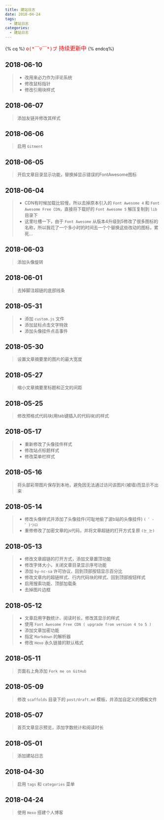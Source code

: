 ```yaml
---
title: 建站日志
date: 2018-04-24
tags:
  - 建站日志
categories:
  - 建站日志
---
```

{% cq %}
<font color="red" size="4px">`o(*￣▽￣*)ブ` 持续更新中 </font><i class="fas fa-sync fa-spin"></i>
{% endcq%}

## 2018-06-10

> * 改用来必力作为评论系统
> * 修改鼠标指针
> * 修改引用块样式

## 2018-06-07

> 添加友链并修改其样式

## 2018-06-06

> 启用 `Gitment`

## 2018-06-05

> 开启文章目录显示功能，替换掉显示错误的FontAwesome图标

## 2018-06-04

> * CDN有时候加载比较慢，所以去掉原本引入的 `Font Awesome 4` 和 `Font Awesome Free CDN`，直接将下载好的 `Font Awesome 5` 解压复制到 `lib` 目录下
> * 这里吐槽一下，由于 `Font Awesome` 从版本4升级到5修改了很多图标的名称，所以我花了一个多小时的时间去一个个替换这些改动的图标，累死...

## 2018-06-03

> 添加头像旋转

## 2018-06-01

> 去掉脚注超链的底部线条

## 2018-05-31

> * 添加 `custom.js` 文件
> * 添加鼠标点击文字特效
> * 添加头像挂件点击事件

## 2018-05-30

> 设置文章摘要里的图片的最大宽度

## 2018-05-27

> 缩小文章摘要里标题和正文的间距

## 2018-05-25

> 修改预格式代码块(用tab键插入的代码块)的样式

## 2018-05-17

> * 重新修改了头像挂件样式
> * 修改站点标题样式
> * 修改菜单栏样式

## 2018-05-16

> 将头部彩带图片保存到本地，避免因无法通过访问该图片(被墙)而显示不出来

## 2018-05-14

> * 修改头像样式并添加了头像挂件(可耻地偷了波b站的头像挂件) `( ゜- ゜)つロ`
> * 重修修改了加密文章的js代码，并将文章超链的打开方式复原 `(눈_눈)`

## 2018-05-13

> * 修改文章超链的打开方式，添加文章置顶功能
> * 修改字体大小，关闭文章目录显示序号功能
> * 添加 `by-nc-sa` 许可协议，回到顶部按钮显示百分比
> * 修改文章内的超链样式、行内代码块的样式、回到顶部按钮样式
> * 启用搜索功能、顶部加载条
> * 去掉图片边框

## 2018-05-12

> *  文章启用字数统计、阅读时长，修改其显示的样式
> * 使用 `Font Awesome Free CDN ( upgrade from version 4 to 5 )`
> * 添加文章加密功能
> * 指定 `Markdown` 的解析器
> * 修改 `Hexo` 永久链接的默认格式

## 2018-05-11

> 页面右上角添加 `Fork me on GitHub`

## 2018-05-09

> 修改 `scaffolds` 目录下的 `post/draft.md` 模板，并添加自定义的模板文件

## 2018-05-07

> 首页文章显示预览，添加字数统计和阅读时长

## 2018-05-01

> 添加建站日志

## 2018-04-30

> 启用 `tags` 和 `categories` 菜单

## 2018-04-24

> 使用 `Hexo` 搭建个人博客